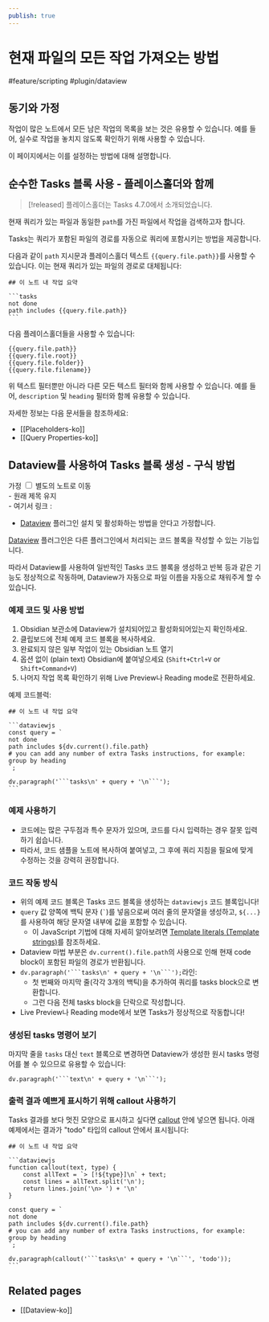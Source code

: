```yaml
---
publish: true
---
```


# 현재 파일의 모든 작업 가져오는 방법

<span class="related-pages">#feature/scripting #plugin/dataview</span>

## 동기와 가정

작업이 많은 노트에서 모든 남은 작업의 목록을 보는 것은 유용할 수 있습니다. 예를 들어, 실수로 작업을 놓치지 않도록 확인하기 위해 사용할 수 있습니다.

이 페이지에서는 이를 설정하는 방법에 대해 설명합니다.

## 순수한 Tasks 블록 사용 - 플레이스홀더와 함께

> [!released]
> 플레이스홀더는 Tasks 4.7.0에서 소개되었습니다.

현재 쿼리가 있는 파일과 동일한 `path`를 가진 파일에서 작업을 검색하고자 합니다.

Tasks는 쿼리가 포함된 파일의 경로를 자동으로 쿼리에 포함시키는 방법을 제공합니다.

다음과 같이 `path` 지시문과 플레이스홀더 텍스트 `{{query.file.path}}`를 사용할 수 있습니다. 이는 현재 쿼리가 있는 파일의 경로로 대체됩니다:

    ## 이 노트 내 작업 요약

    ```tasks
    not done
    path includes {{query.file.path}}
    ```

다음 플레이스홀더들을 사용할 수 있습니다:

```text
{{query.file.path}}
{{query.file.root}}
{{query.file.folder}}
{{query.file.filename}}
```

위 텍스트 필터뿐만 아니라 다른 모든 텍스트 필터와 함께 사용할 수 있습니다. 예를 들어, `description` 및 `heading` 필터와 함께 유용할 수 있습니다.

자세한 정보는 다음 문서들을 참조하세요:

- [[Placeholders-ko]]
- [[Query Properties-ko]]

## Dataview를 사용하여 Tasks 블록 생성 - 구식 방법

<label class="ob-comment" title="" style=""> 가정 <input type="checkbox"> <span style=""> 별도의 노트로 이동<br> - 원래 제목 유지<br> - 여기서 링크 </span></label>:
 
- [Dataview](https://github.com/blacksmithgu/obsidian-dataview) 플러그인 설치 및 활성화하는 방법을 안다고 가정합니다.
 
[Dataview](https://github.com/blacksmithgu/obsidian-dataview) 플러그인은 다른 플러그인에서 처리되는 코드 블록을 작성할 수 있는 기능입니다.
 
따라서 Dataview를 사용하여 일반적인 Tasks 코드 블록을 생성하고 반복 등과 같은 기능도 정상적으로 작동하며,
Dataview가 자동으로 파일 이름을 자동으로 채워주게 할 수 있습니다.
 
### 예제 코드 및 사용 방법
 
1. Obsidian 보관소에 Dataview가 설치되어있고 활성화되어있는지 확인하세요.
2. 클립보드에 전체 예제 코드 블록을 복사하세요.
3. 완료되지 않은 일부 작업이 있는 Obsidian 노트 열기
4. 옵션 없이 (plain text) Obsidian에 붙여넣으세요 (`Shift+Ctrl+V` or `Shift+Command+V`)
5. 나머지 작업 목록 확인하기 위해 Live Preview나 Reading mode로 전환하세요.


예제 코드블럭:

    ## 이 노트 내 작업 요약

    ```dataviewjs
    const query = `
    not done
    path includes ${dv.current().file.path}
    # you can add any number of extra Tasks instructions, for example:
    group by heading
    `;

    dv.paragraph('```tasks\n' + query + '\n```');
    ```

### 예제 사용하기

- 코드에는 많은 구두점과 특수 문자가 있으며, 코드를 다시 입력하는 경우 잘못 입력하기 쉽습니다.
- 따라서, 코드 샘플을 노트에 복사하여 붙여넣고, 그 후에 쿼리 지침을 필요에 맞게 수정하는 것을 강력히 권장합니다.

### 코드 작동 방식

- 위의 예제 코드 블록은 Tasks 코드 블록을 생성하는 `dataviewjs` 코드 블록입니다!
- `query` 값 양쪽에 백틱 문자 (``` ` ```)를 넣음으로써 여러 줄의 문자열을 생성하고, `${...}`를 사용하여 해당 문자열 내부에 값을 포함할 수 있습니다.
  - 이 JavaScript 기법에 대해 자세히 알아보려면 [Template literals (Template strings)](https://developer.mozilla.org/en-US/docs/Web/JavaScript/Reference/Template_literals)를 참조하세요.
- Dataview 마법 부분은 `dv.current().file.path`의 사용으로 인해 현재 code block이 포함된 파일의 경로가 반환됩니다.
- `dv.paragraph('```tasks\n' + query + '\n```');`라인:
  - 첫 번째와 마지막 줄(각각 3개의 백틱)을 추가하여 쿼리를 tasks block으로 변환합니다.
  - 그런 다음 전체 tasks block을 단락으로 작성합니다.
- Live Preview나 Reading mode에서 보면 Tasks가 정상적으로 작동합니다!

### 생성된 tasks 명령어 보기

마지막 줄을 `tasks` 대신 `text` 블록으로 변경하면 Dataview가 생성한 원시 tasks 명령어를 볼 수 있으므로 유용할 수 있습니다:

    dv.paragraph('```text\n' + query + '\n```');

### 출력 결과 예쁘게 표시하기 위해 callout 사용하기

Tasks 결과를 보다 멋진 모양으로 표시하고 싶다면 [callout](https://help.obsidian.md/How+to/Use+callouts) 안에 넣으면 됩니다. 아래 예제에서는 결과가 "todo" 타입의 callout 안에서 표시됩니다:

    ## 이 노트 내 작업 요약

    ```dataviewjs
    function callout(text, type) {
        const allText = `> [!${type}]\n` + text;
        const lines = allText.split('\n');
        return lines.join('\n> ') + '\n'
    }

    const query = `
    not done
    path includes ${dv.current().file.path}
    # you can add any number of extra Tasks instructions, for example:
    group by heading
    `;

    dv.paragraph(callout('```tasks\n' + query + '\n```', 'todo'));
    ```

## Related pages

- [[Dataview-ko]]
